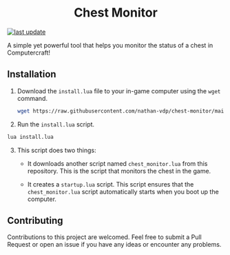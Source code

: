 <div>
<div align="center">
  <h1>Chest Monitor</h1>
</div>
<!-- Badges -->
<p>
  <a href="">
    <img src="https://img.shields.io/github/last-commit/nathan-vdp/chest-monitor" alt="last update" />
  </a>
</p>

<p>A simple yet powerful tool that helps you monitor the status of a chest in Computercraft!</p>

<!-- Useage -->
## Installation
1. Download the `install.lua` file to your in-game computer using the `wget` command.
   ```bash
   wget https://raw.githubusercontent.com/nathan-vdp/chest-monitor/main/install.lua

2. Run the `install.lua` script.
```bash
lua install.lua
```
3. This script does two things:
   - It downloads another script named `chest_monitor.lua` from this repository. This is the script that monitors the chest in the game.

   - It creates a `startup.lua` script. This script ensures that the `chest_monitor.lua` script automatically starts when you boot up the computer.

## Contributing
<p>Contributions to this project are welcomed. Feel free to submit a Pull Request or open an issue if you have any ideas or encounter any problems.</p>

</div>
